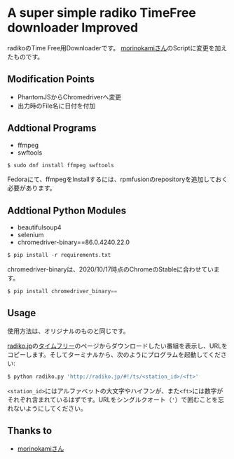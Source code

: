 # A super simple radiko TimeFree downloader Improved
radikoのTime Free用Downloaderです。
[morinokamiさん](https://github.com/morinokami/radiko-downloader)のScriptに変更を加えたものです。

## Modification Points
- PhantomJSからChromedriverへ変更
- 出力時のFile名に日付を付加

## Addtional Programs
- ffmpeg
- swftools

```bash
$ sudo dnf install ffmpeg swftools
```

Fedoraにて、ffmpegをInstallするには、rpmfusionのrepositoryを追加しておく必要があります。

## Addtional Python Modules
- beautifulsoup4
- selenium
- chromedriver-binary==86.0.4240.22.0

```python
$ pip install -r requirements.txt
```

chromedriver-binaryは、2020/10/17時点のChromeのStableに合わせています。

```python
$ pip install chromedriver_binary==
```

## Usage
使用方法は、オリジナルのものと同じです。

[radiko.jp](http://radiko.jp/)の[タイムフリー](http://radiko.jp/#!/timeshift)のページからダウンロードしたい番組を表示し、URLをコピーします。そしてターミナルから、次のようにプログラムを起動してください:

```bash
$ python radiko.py 'http://radiko.jp/#!/ts/<station_id>/<ft>'
```

`<station_id>`にはアルファベットの大文字やハイフンが、また`<ft>`には数字がそれぞれ含まれているはずです。URLをシングルクオート（`'`）で囲むことを忘れないようにしてください。

## Thanks to
- [morinokamiさん](https://github.com/morinokami)
